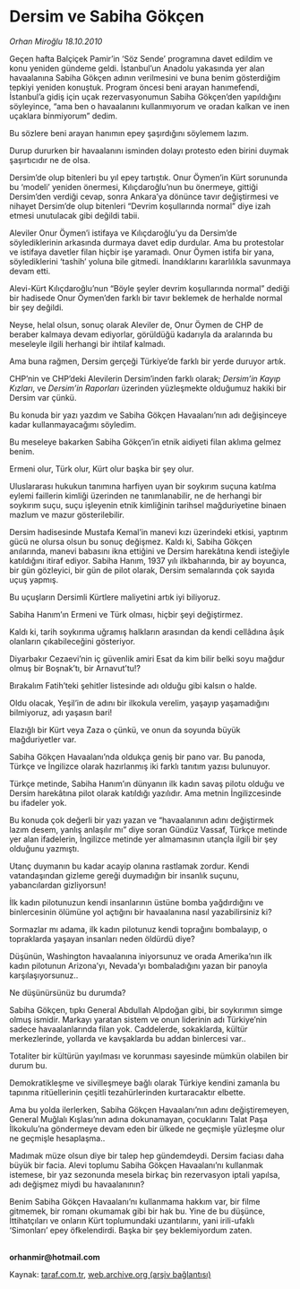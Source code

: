 # Dersim ve Sabiha Gökçen

*Orhan Miroğlu 18.10.2010*

<div class="yazi"><p>Geçen hafta Balçiçek Pamir’in ‘Söz Sende’ programına davet edildim ve konu yeniden gündeme geldi. İstanbul’un Anadolu yakasında yer alan havaalanına Sabiha Gökçen adının verilmesini ve buna benim gösterdiğim tepkiyi yeniden konuştuk. Program öncesi beni arayan hanımefendi, İstanbul’a gidiş için uçak rezervasyonumun Sabiha Gökçen’den yapıldığını söyleyince, “ama ben o havaalanını kullanmıyorum ve oradan kalkan ve inen uçaklara binmiyorum” dedim.</p>
<p>Bu sözlere beni arayan hanımın epey şaşırdığını söylemem lazım. </p>
<p>Durup dururken bir havaalanını isminden dolayı protesto eden birini duymak şaşırtıcıdır ne de olsa. </p>
<p>Dersim’de olup bitenleri bu yıl epey tartıştık. Onur Öymen’in Kürt sorununda bu ‘modeli’ yeniden önermesi, Kılıçdaroğlu’nun bu önermeye, gittiği Dersim’den verdiği cevap, sonra Ankara’ya dönünce tavır değiştirmesi ve nihayet Dersim’de olup bitenleri “Devrim koşullarında normal” diye izah etmesi unutulacak gibi değildi tabii.</p>
<p>Aleviler Onur Öymen’i istifaya ve Kılıçdaroğlu’yu da Dersim’de söylediklerinin arkasında durmaya davet edip durdular. Ama bu protestolar ve istifaya davetler filan hiçbir işe yaramadı. Onur Öymen istifa bir yana, söylediklerini ‘tashih’ yoluna bile gitmedi. İnandıklarını kararlılıkla savunmaya devam etti. </p>
<p>Alevi-Kürt Kılıçdaroğlu’nun “Böyle şeyler devrim koşullarında normal” dediği bir hadisede Onur Öymen’den farklı bir tavır beklemek de herhalde normal bir şey değildi. </p>
<p>Neyse, helal olsun, sonuç olarak Aleviler de, Onur Öymen de CHP de beraber kalmaya devam ediyorlar, görüldüğü kadarıyla da aralarında bu meseleyle ilgili herhangi bir ihtilaf kalmadı. </p>
<p>Ama buna rağmen, Dersim gerçeği Türkiye’de farklı bir yerde duruyor artık. </p>
<p>CHP’nin ve CHP’deki Alevilerin Dersim’inden farklı olarak; <i>Dersim’in Kayıp Kızları</i>, ve <i>Dersim’in Raporları</i> üzerinden yüzleşmekte olduğumuz hakiki bir Dersim var çünkü.</p>
<p>Bu konuda bir yazı yazdım ve Sabiha Gökçen Havaalanı’nın adı değişinceye kadar kullanmayacağımı söyledim. </p>
<p>Bu meseleye bakarken Sabiha Gökçen’in etnik aidiyeti filan aklıma gelmez benim.</p>
<p>Ermeni olur, Türk olur, Kürt olur başka bir şey olur. </p>
<p>Uluslararası hukukun tanımına harfiyen uyan bir soykırım suçuna katılma eylemi faillerin kimliği üzerinden ne tanımlanabilir, ne de herhangi bir soykırım suçu, suçu işleyenin etnik kimliğinin tarihsel mağduriyetine binaen mazlum ve mazur gösterilebilir. </p>
<p>Dersim hadisesinde Mustafa Kemal’in manevi kızı üzerindeki etkisi, yaptırım gücü ne olursa olsun bu sonuç değişmez. Kaldı ki, Sabiha Gökçen anılarında, manevi babasını ikna ettiğini ve Dersim harekâtına kendi isteğiyle katıldığını itiraf ediyor. Sabiha Hanım, 1937 yılı ilkbaharında, bir ay boyunca, bir gün gözleyici, bir gün de pilot olarak, Dersim semalarında çok sayıda uçuş yapmış. </p>
<p>Bu uçuşların Dersimli Kürtlere maliyetini artık iyi biliyoruz.</p>
<p>Sabiha Hanım’ın Ermeni ve Türk olması, hiçbir şeyi değiştirmez.</p>
<p>Kaldı ki, tarih soykırıma uğramış halkların arasından da kendi cellâdına âşık olanların çıkabileceğini gösteriyor. </p>
<p>Diyarbakır Cezaevi’nin iç güvenlik amiri Esat da kim bilir belki soyu mağdur olmuş bir Boşnak’tı, bir Arnavut’tu!?</p>
<p>Bırakalım Fatih’teki şehitler listesinde adı olduğu gibi kalsın o halde.</p>
<p>Oldu olacak, Yeşil’in de adını bir ilkokula verelim, yaşayıp yaşamadığını bilmiyoruz, adı yaşasın bari! </p>
<p>Elazığlı bir Kürt veya Zaza o çünkü, ve onun da soyunda büyük mağduriyetler var.</p>
<p>Sabiha Gökçen Havaalanı’nda oldukça geniş bir pano var. Bu panoda, Türkçe ve İngilizce olarak hazırlanmış iki farklı tanıtım yazısı bulunuyor. </p>
<p>Türkçe metinde, Sabiha Hanım’ın dünyanın ilk kadın savaş pilotu olduğu ve Dersim harekâtına pilot olarak katıldığı yazılıdır. Ama metnin İngilizcesinde bu ifadeler yok. </p>
<p>Bu konuda çok değerli bir yazı yazan ve “havaalanının adını değiştirmek lazım desem, yanlış anlaşılır mı” diye soran Gündüz Vassaf, Türkçe metinde yer alan ifadelerin, İngilizce metinde yer almamasının utançla ilgili bir şey olduğunu yazmıştı. </p>
<p>Utanç duymanın bu kadar acayip olanına rastlamak zordur. Kendi vatandaşından gizleme gereği duymadığın bir insanlık suçunu, yabancılardan gizliyorsun! </p>
<p>İlk kadın pilotunuzun kendi insanlarının üstüne bomba yağdırdığını ve binlercesinin ölümüne yol açtığını bir havaalanına nasıl yazabilirsiniz ki?</p>
<p>Sormazlar mı adama, ilk kadın pilotunuz kendi toprağını bombalayıp, o topraklarda yaşayan insanları neden öldürdü diye?</p>
<p>Düşünün, Washington havaalanına iniyorsunuz ve orada Amerika’nın ilk kadın pilotunun Arizona’yı, Nevada’yı bombaladığını yazan bir panoyla karşılaşıyorsunuz..</p>
<p>Ne düşünürsünüz bu durumda?</p>
<p>Sabiha Gökçen, tıpkı General Abdullah Alpdoğan gibi, bir soykırımın simge olmuş ismidir. Markayı yaratan sistem ve onun liderinin adı Türkiye’nin sadece havaalanlarında filan yok. Caddelerde, sokaklarda, kültür merkezlerinde, yollarda ve kavşaklarda bu addan binlercesi var..</p>
<p>Totaliter bir kültürün yayılması ve korunması sayesinde mümkün olabilen bir durum bu. </p>
<p>Demokratikleşme ve sivilleşmeye bağlı olarak Türkiye kendini zamanla bu tapınma ritüellerinin çeşitli tezahürlerinden kurtaracaktır elbette. </p>
<p>Ama bu yolda ilerlerken, Sabiha Gökçen Havaalanı’nın adını değiştiremeyen, General Muğlalı Kışlası’nın adına dokunamayan, çocuklarını Talat Paşa İlkokulu’na göndermeye devam eden bir ülkede ne geçmişle yüzleşme olur ne geçmişle hesaplaşma..</p>
<p>Madımak müze olsun diye bir talep hep gündemdeydi. Dersim faciası daha büyük bir facia. Alevi toplumu Sabiha Gökçen Havaalanı’nı kullanmak istemese, bir yaz sezonunda mesela birkaç bin rezervasyon iptali yapılsa, adı değişmez miydi bu havaalanının?</p>
<p>Benim Sabiha Gökçen Havaalanı’nı kullanmama hakkım var, bir filme gitmemek, bir romanı okumamak gibi bir hak bu. Yine de bu düşünce, İttihatçıları ve onların Kürt toplumundaki uzantılarını, yani irili-ufaklı ‘Simonları’ epey öfkelendirdi. Başka bir şey beklemiyordum zaten.</p>
<p><b><br/>orhanmir@hotmail.com</b></p></div>

Kaynak: [taraf.com.tr](http://www.taraf.com.tr:80/orhan-miroglu/makale-dersim-ve-sabiha-gokcen.htm), [web.archive.org (arşiv bağlantısı)](http://web.archive.org/web/20101020142436/http://www.taraf.com.tr:80/orhan-miroglu/makale-dersim-ve-sabiha-gokcen.htm)
